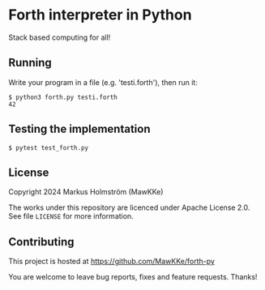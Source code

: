 # Forth interpreter in Python

Stack based computing for all!

## Running

Write your program in a file (e.g. 'testi.forth'), then run it:

    $ python3 forth.py testi.forth
    42

## Testing the implementation

    $ pytest test_forth.py

## License

Copyright 2024 Markus Holmström (MawKKe)

The works under this repository are licenced under Apache License 2.0.
See file `LICENSE` for more information.

## Contributing

This project is hosted at https://github.com/MawKKe/forth-py

You are welcome to leave bug reports, fixes and feature requests. Thanks!
